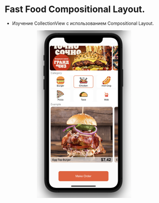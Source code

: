 # Fast Food Compositional Layout.

- Изучение CollectionView с использованием Compositional Layout.

<p align="center">
<img src="https://github.com/iamalexmih/FastFoodCompositionalLayoutBase/blob/main/CompositionalLayoutBase/Screenshots/mainScreenShot.png" 
alt="screenshots main Screen App" width="300" />
</p>

